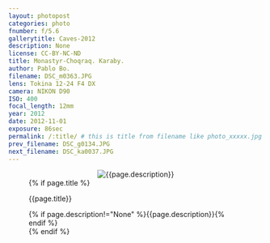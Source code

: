 ```yaml
---
layout: photopost
categories: photo
fnumber: f/5.6
gallerytitle: Caves-2012
description: None
license: CC-BY-NC-ND
title: Monastyr-Choqraq. Karaby.
author: Pablo Bo.
filename: DSC_m0363.JPG
lens: Tokina 12-24 F4 DX
camera: NIKON D90
ISO: 400
focal_length: 12mm
year: 2012
date: 2012-11-01
exposure: 86sec
permalink: /:title/ # this is title from filename like photo_xxxxx.jpg
prev_filename: DSC_g0134.JPG
next_filename: DSC_ka0037.JPG
---
```


<figure style="">
<div id="photo" style="text-align: center;">
<img class="" src="{{ site.url }}/images/gallery/{{page.year}}/{{page.gallerytitle}}/{{page.filename}}" alt="{{page.description}}">
</div>
{% if page.title %}
<figcaption><p>{{page.title}}</p>{% if page.description!="None" %}{{page.description}}{% endif %}</figcaption>
{% endif %}
</figure>
